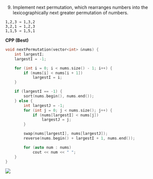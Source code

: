 9. Implement next permutation, which rearranges numbers into the lexicographically next greater permutation of numbers.

```
1,2,3 → 1,3,2
3,2,1 → 1,2,3
1,1,5 → 1,5,1
```

**CPP (Best)**
```cpp
void nextPermutation(vector<int> &nums) {
	int largestI;
	largestI = -1;

	for (int i = 0; i < nums.size() - 1; i++) {
		if (nums[i] < nums[i + 1])
			largestI = i;
	}

	if (largestI == -1) {
		sort(nums.begin(), nums.end());
	} else {
		int largestJ = -1;
		for (int j = 0; j < nums.size(); j++) {
			if (nums[largestI] < nums[j])
				largestJ = j;
		}

		swap(nums[largestI], nums[largestJ]);
		reverse(nums.begin() + largestI + 1, nums.end());

		for (auto num : nums)
			cout << num << " ";
	}
}
```

<img src="https://assets.leetcode.com/static_assets/media/original_images/31_Next_Permutation.gif">
